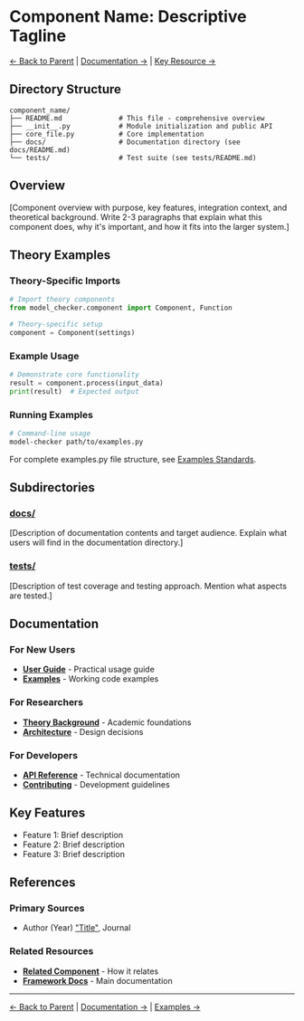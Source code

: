 # Component Name: Descriptive Tagline

[← Back to Parent](../README.md) | [Documentation →](docs/README.md) | [Key Resource →](link)

## Directory Structure

```
component_name/
├── README.md              # This file - comprehensive overview
├── __init__.py            # Module initialization and public API
├── core_file.py           # Core implementation
├── docs/                  # Documentation directory (see docs/README.md)
└── tests/                 # Test suite (see tests/README.md)
```

## Overview

[Component overview with purpose, key features, integration context, and theoretical background. Write 2-3 paragraphs that explain what this component does, why it's important, and how it fits into the larger system.]

## Theory Examples

### Theory-Specific Imports

```python
# Import theory components
from model_checker.component import Component, Function

# Theory-specific setup
component = Component(settings)
```

### Example Usage

```python
# Demonstrate core functionality
result = component.process(input_data)
print(result)  # Expected output
```

### Running Examples

```bash
# Command-line usage
model-checker path/to/examples.py
```

For complete examples.py file structure, see [Examples Standards](../EXAMPLES_STRUCTURE.md).

## Subdirectories

### [docs/](docs/)
[Description of documentation contents and target audience. Explain what users will find in the documentation directory.]

### [tests/](tests/)
[Description of test coverage and testing approach. Mention what aspects are tested.]

## Documentation

### For New Users
- **[User Guide](docs/USER_GUIDE.md)** - Practical usage guide
- **[Examples](examples.py)** - Working code examples

### For Researchers
- **[Theory Background](#references)** - Academic foundations
- **[Architecture](docs/PIPELINE.md)** - Design decisions

### For Developers  
- **[API Reference](docs/API_REFERENCE.md)** - Technical documentation
- **[Contributing](../CONTRIBUTING.md)** - Development guidelines

## Key Features

- Feature 1: Brief description
- Feature 2: Brief description
- Feature 3: Brief description

## References

### Primary Sources
- Author (Year) ["Title"](link), Journal

### Related Resources
- **[Related Component](../related/)** - How it relates
- **[Framework Docs](../../README.md)** - Main documentation

---

[← Back to Parent](../README.md) | [Documentation →](docs/README.md) | [Examples →](examples.py)
